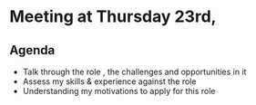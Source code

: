 # Meeting at Thursday 23rd,

## Agenda

+ Talk through the role , the challenges and opportunities in it
+ Assess my skills & experience against the role 
+ Understanding my motivations to apply for this role 
